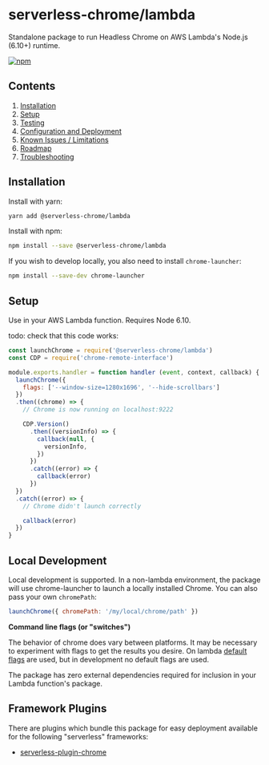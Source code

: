 # serverless-chrome/lambda

Standalone package to run Headless Chrome on AWS Lambda's Node.js (6.10+) runtime.

[![npm](https://img.shields.io/npm/v/@serverless-chrome/lambda.svg?style=flat-square)](https://www.npmjs.com/package/@serverless-chrome/lambda)


## Contents
1. [Installation](#installation)
1. [Setup](#setup)
1. [Testing](#testing)
1. [Configuration and Deployment](#configuration-and-deployment)
1. [Known Issues / Limitations](#known-issues-limitations)
1. [Roadmap](#roadmap)
1. [Troubleshooting](#troubleshooting)


## Installation
Install with yarn:

```bash
yarn add @serverless-chrome/lambda
```

Install with npm:

```bash
npm install --save @serverless-chrome/lambda
```

If you wish to develop locally, you also need to install `chrome-launcher`:

```bash
npm install --save-dev chrome-launcher
```

## Setup

Use in your AWS Lambda function. Requires Node 6.10.


todo: check that this code works:
```js
const launchChrome = require('@serverless-chrome/lambda')
const CDP = require('chrome-remote-interface')

module.exports.handler = function handler (event, context, callback) {
  launchChrome({
    flags: ['--window-size=1280x1696', '--hide-scrollbars']
  })
  .then((chrome) => {
    // Chrome is now running on localhost:9222

    CDP.Version()
      .then((versionInfo) => {
        callback(null, {
          versionInfo,
        })
      })
      .catch((error) => {
        callback(error)
      })
  })
  .catch((error) => {
    // Chrome didn't launch correctly

    callback(error)
  })
}
```

## Local Development

Local development is supported. In a non-lambda environment, the package will use chrome-launcher to launch a locally installed Chrome. You can also pass your own `chromePath`:

```js
launchChrome({ chromePath: '/my/local/chrome/path' })
```

**Command line flags (or "switches")**

The behavior of chrome does vary between platforms. It may be necessary to experiment with flags to get the results you desire. On lambda [default flags](https://github.com/adieuadieu/serverless-chrome/blob/develop/packages/lambda/src/flags.js) are used, but in development no default flags are used.

The package has zero external dependencies required for inclusion in your Lambda function's package.

## Framework Plugins

There are plugins which bundle this package for easy deployment available for the following "serverless" frameworks:

- [serverless-plugin-chrome](https://github.com/adieuadieu/serverless-chrome/tree/master/packages/serverless-plugin)
